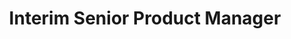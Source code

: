 ---
company: "MURAL"
title: "Interim Senior Product Manager"
timeframe: "Nov 2021 – Jul 2022"
visible: true
order: 4
context: ["Strategic Alignment", "Product Vision", "Market Positioning", "Integration Strategy", "User Experience"]
responsibilities:
  - Ensured feature development maintained strategic alignment with company vision, connecting product decisions to broader business objectives and competitive positioning.
  - Identified key competitor gap through market analysis, developing targeted solution approach that addressed specific user needs and platform differentiation opportunities.
  - Shaped user onboarding strategy through help feature development, addressing early-stage churn patterns and improving activation rates across global user base.
  - Defined content integration strategy for acquired assets, establishing framework for maintaining product coherence while expanding platform value proposition.
  - Led discovery initiatives combining user feedback with competitive intelligence to validate product-market fit assumptions and guide strategic investment priorities.
---